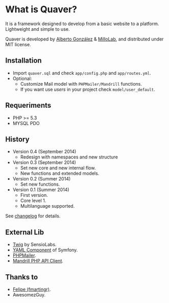 What is Quaver?
===============
It is a framework designed to develop from a basic website to a platform. Lightweight and simple to use.

Quaver is developed by [Alberto González](https://github.com/albertogonzcat) & [MilloLab](http://millolab.com), and distributed under MIT license.

Installation
------------
* Import `quaver.sql` and check `app/config.php` and `app/routes.yml`.
* Optional: 
	* Customize Mail model with `PHPMailer/Mandrill` functions.
	* If you want use *users* in your project check `model/user_default`.

Requeriments
------------
* PHP >= 5.3
* MYSQL PDO

History
-------
* Version 0.4 (September 2014)
	* Redesign with namespaces and new structure
* Version 0.3 (September 2014)
	* Set new core and new internal flow.
	* New functions and extended models.
* Version 0.2 (Summer 2014)
	* Set new functions.
* Version 0.1 (Summer 2014)
	* First version.
	* Core level 1.
	* Multilanguage supported.

See [changelog](https://github.com/MilloLab/quaver/blob/master/changelog.md) for details.


External Lib
------------
* [Twig](http://twig.sensiolabs.org/) by SensioLabs.
* [YAML Component](http://symfony.com/doc/current/components/yaml/introduction.html) of Symfony.
* [PHPMailer](https://github.com/PHPMailer/PHPMailer).
* [Mandrill PHP API Client](https://mandrillapp.com/api/docs/).

Thanks to
---------
* [Felipe (fmartingr)](https://github.com/fmartingr).
* AwesomezGuy.